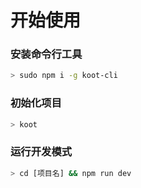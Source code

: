 # 开始使用

### 安装命令行工具

```bash
> sudo npm i -g koot-cli
```

### 初始化项目

```bash
> koot
```

### 运行开发模式

```bash
> cd [项目名] && npm run dev
```
